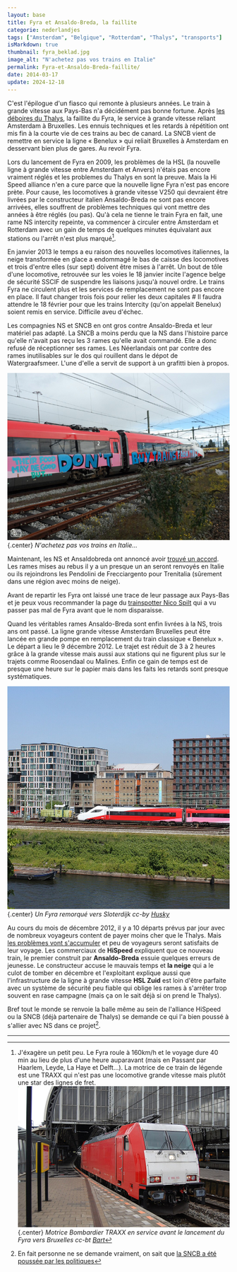 ```yaml
---
layout: base
title: Fyra et Ansaldo-Breda, la faillite
categorie: nederlandjes
tags: ["Amsterdam", "Belgique", "Rotterdam", "Thalys", "transports"]
isMarkdown: true
thumbnail: fyra_beklad.jpg
image_alt: "N'achetez pas vos trains en Italie"
permalink: Fyra-et-Ansaldo-Breda-faillite/
date: 2014-03-17
update: 2024-12-18
---
```


C'est l'épilogue d'un fiasco qui remonte à plusieurs années. Le train à grande vitesse aux Pays-Bas n'a décidément pas bonne fortune. Après [les déboires du Thalys](/le-thalys-a-moins-grande-vitesse), la faillite du Fyra, le service à grande vitesse reliant Amsterdam à Bruxelles. Les ennuis techniques et les retards à répétition ont mis fin à la courte vie de ces trains au bec de canard. La SNCB vient de remettre en service la ligne « Benelux » qui reliait Bruxelles à Amsterdam en desservant bien plus de gares. Au revoir Fyra.

<!--excerpt-->

Lors du lancement de Fyra en 2009, les problèmes de la HSL (la nouvelle ligne à grande vitesse entre Amsterdam et Anvers) n'étais pas encore vraiment réglés et les problemes du Thalys en sont la preuve. Mais la Hi Speed alliance n'en a cure parce que la nouvelle ligne Fyra n'est pas encore prète. Pour cause, les locomotives à grande vitesse V250 qui devraient être livrées par le constructeur italien Ansaldo-Breda ne sont pas encore arrivées, elles souffrent de problèmes techniques qui vont mettre des années à être réglés (ou pas). Qu'à cela ne tienne le train Fyra en fait, une rame NS intercity repeinte, va commencer à circuler entre Amsterdam et Rotterdam avec un gain de temps de quelques minutes équivalant aux stations ou l'arrêt n'est plus marqué[^1].


En janvier 2013 le temps a eu raison des nouvelles locomotives italiennes, la neige transformée en glace a endommagé le bas de caisse des locomotives et trois d'entre elles (sur sept) doivent être mises à l'arrêt. Un bout de tôle d'une locomotive, retrouvée sur les voies le 18 janvier incite l'agence belge de sécurité SSCIF de suspendre les liaisons jusqu'à nouvel ordre. Le trains Fyra ne circulent plus et les services de remplacement ne sont pas encore en place. Il faut changer trois fois pour relier les deux capitales # Il faudra attendre le 18 février pour que les trains Intercity (qu'on appelait Benelux) soient remis en service. Difficile aveu d'échec.

Les compagnies NS et SNCB en ont gros contre Ansaldo-Breda et leur matériel pas adapté. La SNCB a moins perdu que la NS dans l'histoire parce qu'elle n'avait pas reçu les 3 rames qu'elle avait commandé. Elle a donc refusé de réceptionner ses rames. Les Néerlandais ont par contre des rames inutilisables sur le dos qui rouillent dans le dépot de Watergraafsmeer. L'une d'elle a servit de support à un grafitti bien à propos.

![N'achetez pas vos trains en Italie](fyra_beklad.jpg){.center}
*N'achetez pas vos trains en Italie…*

Maintenant, les NS et Ansaldobreda ont annoncé avoir [trouvé un accord](https://www.lesoir.be/art/496330/article/economie/2014-03-17/fyra-retournent-en-italie). Les rames mises au rebus il y a un presque un an seront renvoyés en Italie ou ils rejoindrons les Pendolini de Frecciargento pour Trenitalia (sûrement dans une région avec moins de neige).

Avant de repartir les Fyra ont laissé une trace de leur passage aux Pays-Bas et je peux vous recommander la page du [trainspotter Nico Spilt](https://www.nicospilt.com/index_fyra.htm) qui a vu passer pas mal de Fyra avant que le nom disparaisse.

Quand les véritables rames Ansaldo-Breda sont enfin livrées à la NS, trois ans ont passé. La ligne grande vitesse Amsterdam Bruxelles peut être lancée en grande pompe en remplacement du train classique « Benelux ». Le départ a lieu le 9 décembre 2012. Le trajet est réduit de 3 à 2 heures grâce à la grande vitesse mais aussi aux stations qui ne figurent plus sur le trajets comme Roosendaal ou Malines. Enfin ce gain de temps est de presque une heure sur le papier mais dans les faits les retards sont presque systématiques.

![Un Fyra remorqué vers Sloterdijk](Fyra-v250-towed-away-2014-05-18.jpg){.center}
*Un Fyra remorqué vers Sloterdijk cc-by [Husky](https://commons.wikimedia.org/wiki/File:Fyra-v250-towed-away-2014-05-18.jpg)*

Au cours du mois de décembre 2012, il y a 10 départs prévus par jour avec de nombreux voyageurs content de payer moins cher que le Thalys. Mais [les problèmes vont s'accumuler](https://www.lalibre.be/belgique/2013/01/22/les-raisons-du-fiasco-du-tgv-low-cost-IDAEDU3VPVAT7MABW4VUSUYFDU/) et peu de voyageurs seront satisfaits de leur voyage. Les commerciaux de **HiSpeed** expliquent que ce nouveau train, le premier construit par **Ansaldo-Breda** essuie quelques erreurs de jeunesse. Le constructeur accuse le mauvais temps et **la neige** qui a le culot de tomber en décembre et l'exploitant explique aussi que l'infrastructure de la ligne à grande vitesse **HSL Zuid** est loin d'être parfaite avec un système de sécurité peu fiable qui oblige les rames à s'arrêter trop souvent en rase campagne (mais ça on le sait déjà si on prend le Thalys). 

Bref tout le monde se renvoie la balle même au sein de l'alliance HiSpeed ou la SNCB (déjà partenaire de Thalys) se demande ce qui l'a bien poussé à s'allier avec NS dans ce projet[^2].

---
[^1]: J'éxagère un petit peu. Le Fyra roule à 160km/h et le voyage dure 40 min au lieu de plus d'une heure auparavant (mais en Passant par Haarlem, Leyde, La Haye et Delft…). La motrice de ce train de légende est une TRAXX qui n'est pas une locomotive grande vitesse mais plutôt une star des lignes de fret.
![Bombardier TRAXX186 113 LLT à Amsterdam Centraal](Loc_186_113_LLT_at_Amsterdam_Centraal_station.jpg){.center}
*Motrice Bombardier TRAXX en service avant le lancement du Fyra vers Bruxelles cc-bt [Bart](https://commons.wikimedia.org/wiki/File:186_113_LLT.jpg)*

[^2]: En fait personne ne se demande vraiment, on sait que [la SNCB a été poussée par les politiques](https://www.lalibre.be/belgique/2013/01/21/fyra-les-problemes-sont-aussi-la-consequence-de-choix-politiques-SPETUUI3D5FI5ARAPRG3JWYNRE/)

<!-- post notes:
2014-03-17 
https://archive.md/zcAty rapport sur la fiabilité de la loco 
https://commons.wikimedia.org/wiki/File:Fyra-V250-Den_Haag.jpg 
https://fr.wikipedia.org/wiki/Fyra 
http://www.rtbf.be/info/belgique/detail_fyra-les-pays-bas-decouvrent-une-collaboration-catastrophique-avec-la-belgique?id=8983378 
https://geheugenvanoost.amsterdam/page/50936/2477-graffiti-opschrift-op-fyra 
http://www.nicospilt.com/index_fyra.htm 
https://www.globalairrail.com/news/entry/fyra-high-speed-trains-for-amsterdam-airport-rail-link
https://www.globalairrail.com/news/entry/fyra-high-speed-trains-for-amsterdam-airport-rail-link 

https://www.flickr.com/search/?text=fyra&license=2%2C3%2C4%2C5%2C6%2C9 
https://commons.wikimedia.org/wiki/File:IMG_3251_FYRA-Rotterdam_C.JPG
--->
